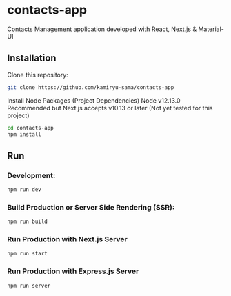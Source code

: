 # contacts-app

Contacts Management application developed with React, Next.js &amp; Material-UI

## Installation

Clone this repository:

```bash
git clone https://github.com/kamiryu-sama/contacts-app
```

Install Node Packages (Project Dependencies) Node v12.13.0 Recommended but Next.js accepts v10.13 or later (Not yet tested for this project)

```bash
cd contacts-app
npm install
```

## Run

### Development:

```bash
npm run dev
```

### Build Production or Server Side Rendering (SSR):

```bash
npm run build
```

### Run Production with Next.js Server

```bash
npm run start
```

### Run Production with Express.js Server

```bash
npm run server
```

